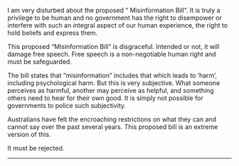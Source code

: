 I am very disturbed about the proposed “ Misinformation Bill”. It is truly a privilege to be human and no government has the right
to disempower or interfere with such an integral aspect of our human experience, the right to hold beliefs and express them.

This proposed “Misinformation Bill” is disgraceful. Intended or not, it will damage free speech. Free speech is a non-negotiable
human right and must be safeguarded.

The bill states that “misinformation” includes that which leads to ‘harm’, including psychological harm. But this is very subjective.
What someone perceives as harmful, another may perceive as helpful, and something others need to hear for their own good. It is
simply not possible for governments to police such subjectivity.

Australians have felt the encroaching restrictions on what they can and cannot say over the past several years. This proposed bill
is an extreme version of this.

It must be rejected.


-----

